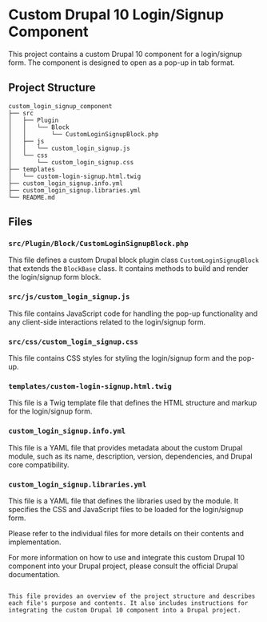 # Custom Drupal 10 Login/Signup Component

This project contains a custom Drupal 10 component for a login/signup form. The component is designed to open as a pop-up in tab format.

## Project Structure

```
custom_login_signup_component
├── src
│   ├── Plugin
│   │   └── Block
│   │       └── CustomLoginSignupBlock.php
│   ├── js
│   │   └── custom_login_signup.js
│   └── css
│       └── custom_login_signup.css
├── templates
│   └── custom-login-signup.html.twig
├── custom_login_signup.info.yml
├── custom_login_signup.libraries.yml
└── README.md
```

## Files

### `src/Plugin/Block/CustomLoginSignupBlock.php`

This file defines a custom Drupal block plugin class `CustomLoginSignupBlock` that extends the `BlockBase` class. It contains methods to build and render the login/signup form block.

### `src/js/custom_login_signup.js`

This file contains JavaScript code for handling the pop-up functionality and any client-side interactions related to the login/signup form.

### `src/css/custom_login_signup.css`

This file contains CSS styles for styling the login/signup form and the pop-up.

### `templates/custom-login-signup.html.twig`

This file is a Twig template file that defines the HTML structure and markup for the login/signup form.

### `custom_login_signup.info.yml`

This file is a YAML file that provides metadata about the custom Drupal module, such as its name, description, version, dependencies, and Drupal core compatibility.

### `custom_login_signup.libraries.yml`

This file is a YAML file that defines the libraries used by the module. It specifies the CSS and JavaScript files to be loaded for the login/signup form.

Please refer to the individual files for more details on their contents and implementation.

For more information on how to use and integrate this custom Drupal 10 component into your Drupal project, please consult the official Drupal documentation.

```

This file provides an overview of the project structure and describes each file's purpose and contents. It also includes instructions for integrating the custom Drupal 10 component into a Drupal project.